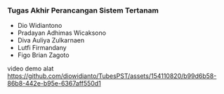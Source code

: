 ### Tugas Akhir Perancangan Sistem Tertanam
- Dio Widiantono
- Pradayan Adhimas Wicaksono
- Diva Auliya Zulkarnaen
- Lutfi Firmandany
- Figo Brian Zagoto

video demo alat
https://github.com/diowidianto/TubesPST/assets/154110820/b99d6b58-86b8-442e-b95e-6367aff550d1
